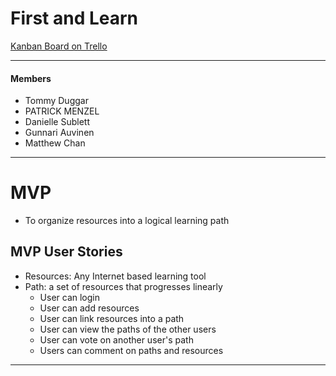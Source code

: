 # First and Learn
[Kanban Board on Trello](https://trello.com/b/jTBSxwLD/first-and-learn)

--------------------------------------------------------------------------------------------------------

#### Members
  - Tommy Duggar
  - PATRICK MENZEL
  - Danielle Sublett
  - Gunnari Auvinen
  - Matthew Chan

--------------------------------------------------------------------------------------------------------

# MVP
  - To organize resources into a logical learning path  

## MVP User Stories    
  * Resources: Any Internet based learning tool  
  * Path: a set of resources that progresses linearly
    - User can login
    - User can add resources
    - User can link resources into a path
    - User can view the paths of the other users
    - User can vote on another user's path
    - Users can comment on paths and resources

---------------------------------------------------------------------------------------------------------
